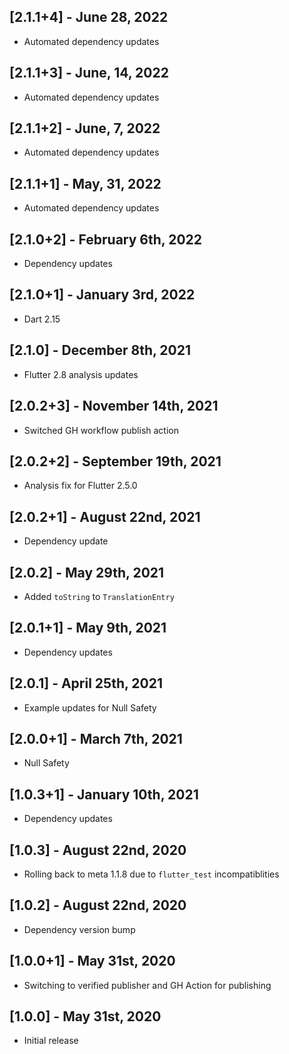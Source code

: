 ## [2.1.1+4] - June 28, 2022

* Automated dependency updates


## [2.1.1+3] - June, 14, 2022

* Automated dependency updates


## [2.1.1+2] - June, 7, 2022

* Automated dependency updates


## [2.1.1+1] - May, 31, 2022

* Automated dependency updates


## [2.1.0+2] - February 6th, 2022

* Dependency updates


## [2.1.0+1] - January 3rd, 2022

* Dart 2.15


## [2.1.0] - December 8th, 2021

* Flutter 2.8 analysis updates


## [2.0.2+3] - November 14th, 2021

* Switched GH workflow publish action


## [2.0.2+2] - September 19th, 2021

* Analysis fix for Flutter 2.5.0


## [2.0.2+1] - August 22nd, 2021

* Dependency update


## [2.0.2] - May 29th, 2021

* Added `toString` to `TranslationEntry`


## [2.0.1+1] - May 9th, 2021

* Dependency updates


## [2.0.1] - April 25th, 2021

* Example updates for Null Safety


## [2.0.0+1] - March 7th, 2021

* Null Safety


## [1.0.3+1] - January 10th, 2021

* Dependency updates


## [1.0.3] - August 22nd, 2020

* Rolling back to meta 1.1.8 due to `flutter_test` incompatiblities


## [1.0.2] - August 22nd, 2020

* Dependency version bump


## [1.0.0+1] - May 31st, 2020

* Switching to verified publisher and GH Action for publishing


## [1.0.0] - May 31st, 2020

* Initial release




